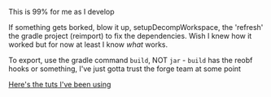 This is 99% for me as I develop

If something gets borked, blow it up, setupDecompWorkspace, the 'refresh' the gradle project (reimport) to fix the dependencies.  Wish I knew how it worked but for now at least I know *what* works.

To export, use the gradle command `build`, NOT `jar` - `build` has the reobf hooks or something, I've just gotta trust the forge team at some point

[Here's the tuts I've been using](https://suppergerrie2.com/category/forge-tutorial/forge-tutorial-1-12/page/2/)
